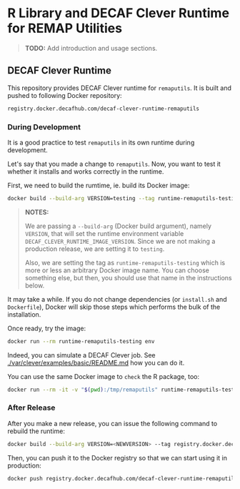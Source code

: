 # R Library and DECAF Clever Runtime for REMAP Utilities

> **TODO:** Add introduction and usage sections.

## DECAF Clever Runtime

This repository provides DECAF Clever runtime for `remaputils`. It is built and
pushed to following Docker repository:

```txt
registry.docker.decafhub.com/decaf-clever-runtime-remaputils
```

### During Development

It is a good practice to test `remaputils` in its own runtime during
development.

Let's say that you made a change to `remaputils`. Now, you want to test it
whether it installs and works correctly in the runtime.

First, we need to build the rumtime, ie. build its Docker image:

```sh
docker build --build-arg VERSION=testing --tag runtime-remaputils-testing .
```

> **NOTES:**
>
> We are passing a `--build-arg` (Docker build argument), namely `VERSION`, that
> will set the runtime environment variable
> `DECAF_CLEVER_RUNTIME_IMAGE_VERSION`. Since we are not making a production
> release, we are setting it to `testing`.
>
> Also, we are setting the tag as `runtime-remaputils-testing` which is more or
> less an arbitrary Docker image name. You can choose something else, but then,
> you should use that name in the instructions below.

It may take a while. If you do not change dependencies (or `install.sh` and
`Dockerfile`), Docker will skip those steps which performs the bulk of the
installation.

Once ready, try the image:

```sh
docker run --rm runtime-remaputils-testing env
```

Indeed, you can simulate a DECAF Clever job. See
[./var/clever/examples/basic/README.md](./var/clever/examples/basic/README.md)
how you can do it.

You can use the same Docker image to `check` the R package, too:

```sh
docker run --rm -it -v "$(pwd):/tmp/remaputils" runtime-remaputils-testing R --quiet --vanilla -e 'devtools::check("/tmp/remaputils")'
```

### After Release

After you make a new release, you can issue the following command to rebuild the
runtime:

```sh
docker build --build-arg VERSION=<NEWVERSION> --tag registry.docker.decafhub.com/decaf-clever-runtime-remaputils:v<NEWVERSION> .
```

Then, you can push it to the Docker registry so that we can start using it in
production:

```sh
docker push registry.docker.decafhub.com/decaf-clever-runtime-remaputils:v<NEWVERSION>
```
